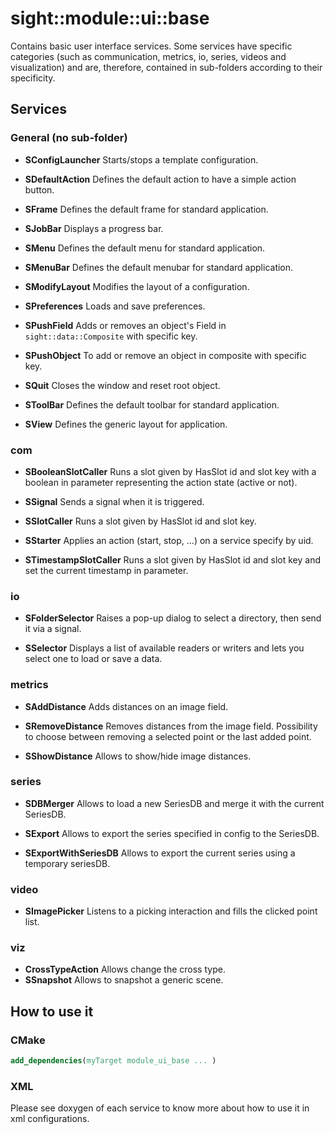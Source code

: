 # sight::module::ui::base

Contains basic user interface services.
Some services have specific categories (such as communication, metrics, io, series, videos and visualization) 
and are, therefore, contained in sub-folders according to their specificity. 

## Services
### General (no sub-folder)
* **SConfigLauncher**
  Starts/stops a template configuration.

* **SDefaultAction**
  Defines the default action to have a simple action button.

* **SFrame**
  Defines the default frame for standard application.

* **SJobBar**
  Displays a progress bar.

* **SMenu**
  Defines the default menu for standard application.

* **SMenuBar**
  Defines the default menubar for standard application.

* **SModifyLayout**
  Modifies the layout of a configuration.

* **SPreferences**
  Loads and save preferences.

* **SPushField**
  Adds or removes an object's Field in `sight::data::Composite` with specific key.

* **SPushObject**
  To add or remove an object in composite with specific key.

* **SQuit**
  Closes the window and reset root object.

* **SToolBar**
  Defines the default toolbar for standard application.

* **SView**
  Defines the generic layout for application.

### com
* **SBooleanSlotCaller**
  Runs a slot given by HasSlot id and slot key with a boolean in parameter representing the action state (active or not).
  
* **SSignal**
  Sends a signal when it is triggered.
  
* **SSlotCaller**
  Runs a slot given by HasSlot id and slot key.
  
* **SStarter**
  Applies an action (start, stop, ...) on a service specify by uid.
  
* **STimestampSlotCaller**
  Runs a slot given by HasSlot id and slot key and set the current timestamp in parameter.
  
### io
* **SFolderSelector**
  Raises a pop-up dialog to select a directory, then send it via a signal.
  
* **SSelector**
  Displays a list of available readers or writers and lets you select one to load or save a data.
  
### metrics
* **SAddDistance**
  Adds distances on an image field.
  
* **SRemoveDistance**
  Removes distances from the image field. 
  Possibility to choose between removing a selected point or the last added point.

* **SShowDistance**
  Allows to show/hide image distances.
  
### series
* **SDBMerger**
  Allows to load a new SeriesDB and merge it with the current SeriesDB.
  
* **SExport**
  Allows to export the series specified in config to the SeriesDB.
  
* **SExportWithSeriesDB**
  Allows to export the current series using a temporary seriesDB.
  
### video
* **SImagePicker**
  Listens to a picking interaction and fills the clicked point list.
  
### viz
* **CrossTypeAction**
  Allows change the cross type.
* **SSnapshot**
  Allows to snapshot a generic scene.
  
## How to use it

### CMake

```cmake
add_dependencies(myTarget module_ui_base ... )
```

### XML

Please see doxygen of each service to know more about how to use it in xml configurations.
